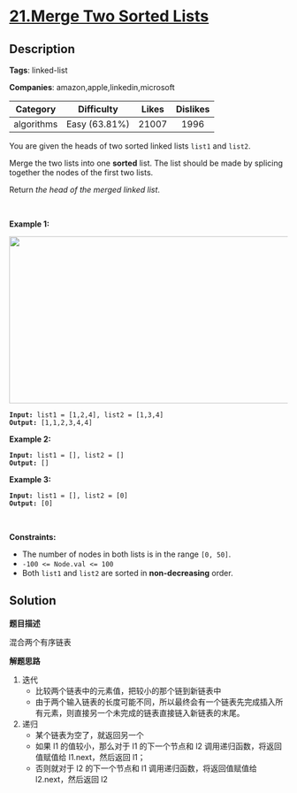 # [21.Merge Two Sorted Lists](https://leetcode.com/problems/merge-two-sorted-lists/description/)

## Description

**Tags**: linked-list

**Companies**: amazon,apple,linkedin,microsoft

| Category | Difficulty | Likes | Dislikes |
| :------: | :--------: | :---: | :------: |
| algorithms | Easy (63.81%) | 21007 | 1996 |

<p>You are given the heads of two sorted linked lists <code>list1</code> and <code>list2</code>.</p>
<p>Merge the two lists into one <strong>sorted</strong> list. The list should be made by splicing together the nodes of the first two lists.</p>
<p>Return <em>the head of the merged linked list</em>.</p>
<p>&nbsp;</p>
<p><strong class="example">Example 1:</strong></p>
<img alt="" src="https://assets.leetcode.com/uploads/2020/10/03/merge_ex1.jpg" style="width: 662px; height: 302px;" />
<pre><code><strong>Input:</strong> list1 = [1,2,4], list2 = [1,3,4]
<strong>Output:</strong> [1,1,2,3,4,4]</code></pre>
<p><strong class="example">Example 2:</strong></p>
<pre><code><strong>Input:</strong> list1 = [], list2 = []
<strong>Output:</strong> []</code></pre>
<p><strong class="example">Example 3:</strong></p>
<pre><code><strong>Input:</strong> list1 = [], list2 = [0]
<strong>Output:</strong> [0]</code></pre>
<p>&nbsp;</p>
<p><strong>Constraints:</strong></p>
<ul>
  <li>The number of nodes in both lists is in the range <code>[0, 50]</code>.</li>
  <li><code>-100 &lt;= Node.val &lt;= 100</code></li>
  <li>Both <code>list1</code> and <code>list2</code> are sorted in <strong>non-decreasing</strong> order.</li>
</ul>

## Solution

**题目描述**

混合两个有序链表

**解题思路**

1. 迭代
   - 比较两个链表中的元素值，把较小的那个链到新链表中
   - 由于两个输入链表的长度可能不同，所以最终会有一个链表先完成插入所有元素，则直接另一个未完成的链表直接链入新链表的末尾。
2. 递归
   - 某个链表为空了，就返回另一个
   - 如果 l1 的值较小，那么对于 l1 的下一个节点和 l2 调用递归函数，将返回值赋值给 l1.next，然后返回 l1；
   - 否则就对于 l2 的下一个节点和 l1 调用递归函数，将返回值赋值给 l2.next，然后返回 l2

